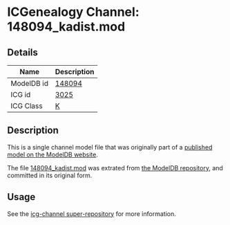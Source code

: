 # ICGenealogy Channel: 148094\_kadist.mod

## Details

Name | Description
---- | -----------
ModelDB id | [148094](http://senselab.med.yale.edu/ModelDB/ShowModel.cshtml?model=148094)
ICG id | [3025](http://icg.neurotheory.ox.ac.uk/channels/1/3025)
ICG Class | [K](http://icg.neurotheory.ox.ac.uk/channels/1)

## Description

This is a single channel model file that was originally part of a [published model on the ModelDB website](http://senselab.med.yale.edu/mModelDB/ShowModel.cshtml?model=148094).

The file [148094\_kadist.mod](148094_kadist.mod) was extrated from [the ModelDB repository](http://senselab.med.yale.edu/ModelDB/ShowModel.cshtml?model=148094), and committed in its original form.

## Usage

See the [icg-channel super-repository](https://github.com/icgenealogy/icg-channels) for more information.